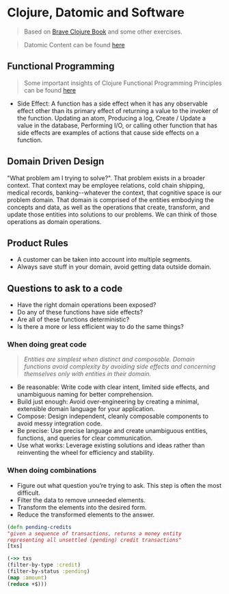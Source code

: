 # Clojure, Datomic and Software
> Based on [Brave Clojure Book](https://www.braveclojure.com/do-things/) and some other exercises.

> Datomic Content can be found [here](https://github.com/daniel-enqz/base-clojure-path/tree/master/src/datomic)

## Functional Programming
> Some important insights of Clojure Functional Programming Principles can be found [here](https://github.com/daniel-enqz/base-clojure-path/blob/master/src/clojure_noob/f_functional_programming.clj)
- Side Effect: A function has a side effect when it has any observable effect other than its primary effect of returning a value to the invoker of the function. Updating an atom, Producing a log, Create / Update a value in the database, Performing I/O, or calling other function that has side effects are examples of actions that cause side effects on a function.
       
## Domain Driven Design
"What problem am I trying to solve?". That problem exists in a broader context. That context may be employee relations, cold chain shipping, medical records, banking--whatever the context, that cognitive space is our problem domain. That domain is comprised of the entities embodying the concepts and data, as well as the operations that create, transform, and update those entities into solutions to our problems. We can think of those operations as domain operations.
                                              
## Product Rules
- A customer can be taken into account into multiple segments.
- Always save stuff in your domain, avoid getting data outside domain.

## Questions to ask to a code
- Have the right domain operations been exposed?
- Do any of these functions have side effects?
- Are all of these functions deterministic?
- Is there a more or less efficient way to do the same things?

### When doing great code
> _Entities are simplest when distinct and composable.
Domain functions avoid complexity by avoiding side effects and concerning themselves only with entities in their domain._
- Be reasonable: Write code with clear intent, limited side effects, and unambiguous naming for better comprehension.
- Build just enough: Avoid over-engineering by creating a minimal, extensible domain language for your application.
- Compose: Design independent, cleanly composable components to avoid messy integration code.
- Be precise: Use precise language and create unambiguous entities, functions, and queries for clear communication.
- Use what works: Leverage existing solutions and ideas rather than reinventing the wheel for efficiency and stability.

### When doing combinations
- Figure out what question you’re trying to ask. This step is often the most difficult.
- Filter the data to remove unneeded elements. 
- Transform the elements into the desired form.
- Reduce the transformed elements to the answer.

```clojure
(defn pending-credits
"given a sequence of transactions, returns a money entity
representing all unsettled (pending) credit transactions"
[txs]

(->> txs
(filter-by-type :credit)
(filter-by-status :pending)
(map :amount)
(reduce +$)))
```

